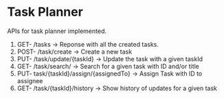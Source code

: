 
# Task Planner

APIs for task planner implemented.
1. GET- /tasks -> Reponse with all the created tasks.
2. POST- /task/create -> Create a new task
3. PUT- /task/update/{taskId} -> Update the task with a given taskId
4. GET- /task/search/ -> Search for a given task with ID and/or title
5. PUT- task/{taskId}/assign/{assignedTo} -> Assign Task with ID to assignee
6. GET- /task/{taskId}/history -> Show history of updates for a given task



